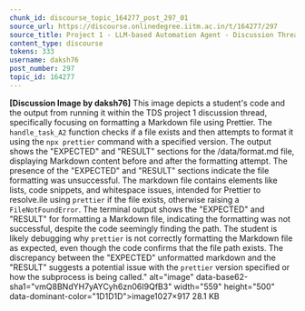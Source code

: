 ```yaml
---
chunk_id: discourse_topic_164277_post_297_01
source_url: https://discourse.onlinedegree.iitm.ac.in/t/164277/297
source_title: Project 1 - LLM-based Automation Agent - Discussion Thread [TDS Jan 2025]
content_type: discourse
tokens: 333
username: daksh76
post_number: 297
topic_id: 164277
---
```


**[Discussion Image by daksh76]** This image depicts a student's code and the output from running it within the TDS project 1 discussion thread, specifically focusing on formatting a Markdown file using Prettier. The `handle_task_A2` function checks if a file exists and then attempts to format it using the `npx prettier` command with a specified version. The output shows the "EXPECTED" and "RESULT" sections for the /data/format.md file, displaying Markdown content before and after the formatting attempt. The presence of the "EXPECTED" and "RESULT" sections indicate the file formatting was unsuccessful. The markdown file contains elements like lists, code snippets, and whitespace issues, intended for Prettier to resolve.ile using `prettier` if the file exists, otherwise raising a `FileNotFoundError`. The terminal output shows the "EXPECTED" and "RESULT" for formatting a Markdown file, indicating the formatting was not successful, despite the code seemingly finding the path. The student is likely debugging why `prettier` is not correctly formatting the Markdown file as expected, even though the code confirms that the file path exists. The discrepancy between the "EXPECTED" unformatted markdown and the "RESULT" suggests a potential issue with the `prettier` version specified or how the subprocess is being called." alt="image" data-base62-sha1="vmQ8BNdYH7yAYCyh6zn06I9QfB3" width="559" height="500" data-dominant-color="1D1D1D">image1027×917 28.1 KB
